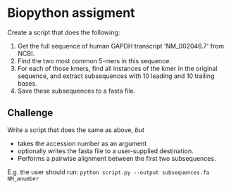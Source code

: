 # Biopython assigment

Create a script that does the following:

1. Get the full sequence of human GAPDH transcript 'NM_002046.7' from NCBI.
2. Find the two most common 5-mers in this sequence. 
3. For each of those kmers, find all instances of the kmer in the original sequence,
and extract subsequences with 10 leading and 10 trailing bases. 
4. Save these subsequences to a fasta file.  

## Challenge

Write a script that does the same as above, _but_

* takes the accession number as an argument
* optionally writes the fasta file to a user-supplied destination. 
* Performs a pairwise alignment between the first two subsequences.

E.g. the user should run: `python script.py --output subsequences.fa NM_anumber`

   
